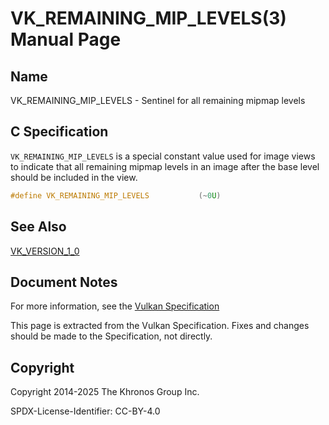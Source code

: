# VK\_REMAINING\_MIP\_LEVELS(3) Manual Page

## Name

VK\_REMAINING\_MIP\_LEVELS - Sentinel for all remaining mipmap levels



## [](#_c_specification)C Specification

`VK_REMAINING_MIP_LEVELS` is a special constant value used for image views to indicate that all remaining mipmap levels in an image after the base level should be included in the view.

```c++
#define VK_REMAINING_MIP_LEVELS           (~0U)
```

## [](#_see_also)See Also

[VK\_VERSION\_1\_0](https://registry.khronos.org/vulkan/specs/latest/man/html/VK_VERSION_1_0.html)

## [](#_document_notes)Document Notes

For more information, see the [Vulkan Specification](https://registry.khronos.org/vulkan/specs/latest/html/vkspec.html#VK_REMAINING_MIP_LEVELS)

This page is extracted from the Vulkan Specification. Fixes and changes should be made to the Specification, not directly.

## [](#_copyright)Copyright

Copyright 2014-2025 The Khronos Group Inc.

SPDX-License-Identifier: CC-BY-4.0